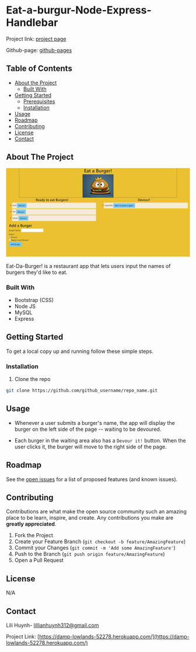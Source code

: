 # Eat-a-burgur-Node-Express-Handlebar

Project link: [project page](https://damp-lowlands-52278.herokuapp.com/)

Github-page: [github-pages](https://github.com/lillianhuynh/Eat-a-burgur-Node-Express-Handlebars)

## Table of Contents

* [About the Project](#about-the-project)
  * [Built With](#built-with)
* [Getting Started](#getting-started)
  * [Prerequisites](#prerequisites)
  * [Installation](#installation)
* [Usage](#usage)
* [Roadmap](#roadmap)
* [Contributing](#contributing)
* [License](#license)
* [Contact](#contact)


## About The Project

![Project Screenshot](public/assets/images/eatDaBurgerApp.png)

 Eat-Da-Burger! is a restaurant app that lets users input the names of burgers they'd like to eat.


### Built With

* Bootstrap (CSS)
* Node JS
* MySQL
* Express

## Getting Started

To get a local copy up and running follow these simple steps.

### Installation

1. Clone the repo
```sh
git clone https://github.com/github_username/repo_name.git
```

## Usage

* Whenever a user submits a burger's name, the app will display the burger on the left side of the page -- waiting to be devoured.

* Each burger in the waiting area also has a `Devour it!` button. When the user clicks it, the burger will move to the right side of the page.
  
## Roadmap

See the [open issues](https://github.com/lillianhuynh/Eat-a-burgur-Node-Express-Handlebars/issues) for a list of proposed features (and known issues).

## Contributing

Contributions are what make the open source community such an amazing place to be learn, inspire, and create. Any contributions you make are **greatly appreciated**.

1. Fork the Project
2. Create your Feature Branch (`git checkout -b feature/AmazingFeature`)
3. Commit your Changes (`git commit -m 'Add some AmazingFeature'`)
4. Push to the Branch (`git push origin feature/AmazingFeature`)
5. Open a Pull Request

## License

N/A

## Contact

Lili Huynh- lillianhuynh312@gmail.com

Project Link: [https://damp-lowlands-52278.herokuapp.com/](https://damp-lowlands-52278.herokuapp.com/)